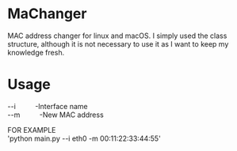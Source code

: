 # MaChanger
 MAC address changer for linux and macOS.
 I simply used the class structure, although it is not necessary to use it as I want to keep my knowledge fresh.
# Usage

 --i&nbsp;&nbsp;&nbsp;&nbsp;&nbsp;&nbsp;&nbsp;&nbsp;&nbsp;&nbsp;-Interface name <br>
 --m&nbsp;&nbsp;&nbsp;&nbsp;&nbsp;&nbsp;&nbsp;&nbsp;&nbsp;&nbsp;-New MAC address <br>

  FOR EXAMPLE <br>
 'python main.py --i eth0 -m 00:11:22:33:44:55'

 
 
